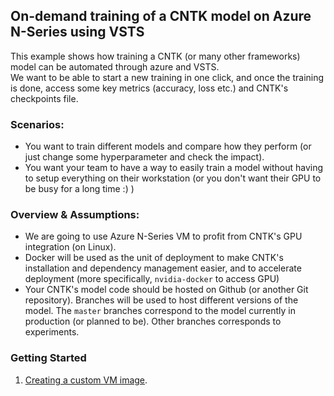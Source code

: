 ## On-demand training of a CNTK model on Azure N-Series using VSTS

This example shows how training a CNTK (or many other frameworks) model can be automated through azure and VSTS.  
We want to be able to start a new training in one click, and once the training is done, access some key metrics (accuracy, loss etc.) and CNTK's checkpoints file.

### Scenarios:
* You want to train different models and compare how they perform (or just change some hyperparameter and check the impact).
* You want your team to have a way to easily train a model without having to setup everything on their workstation (or you don't want their GPU to be busy for a long time :) )

### Overview & Assumptions:
* We are going to use Azure N-Series VM to profit from CNTK's GPU integration (on Linux).
* Docker will be used as the unit of deployment to make CNTK's installation and dependency management easier, and to accelerate deployment (more specifically, `nvidia-docker` to access GPU)
* Your CNTK's model code should be hosted on Github (or another Git repository). Branches will be used to host different versions of the model. The `master` branches correspond to the model currently in production (or planned to be). Other branches corresponds to experiments.

### Getting Started

1. [Creating a custom VM image](/doc/custom-image.md).


